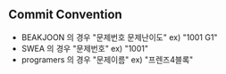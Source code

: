 ## Commit Convention

- BEAKJOON 의 경우 "문제번호 문제난이도" ex) "1001 G1"
- SWEA 의 경우 "문제번호" ex) "1001"
- programers 의 경우 "문제이름" ex) "프렌즈4블록"
